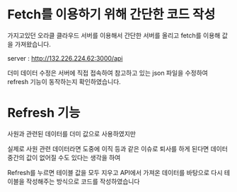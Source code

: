 # Fetch를 이용하기 위해 간단한 코드 작성

가지고있던 오라클 클라우드 서버를 이용해서 간단한 서버를 올리고 fetch를 이용해 값을 가져왔습니다.

server : http://132.226.224.62:3000/api

더미 데이터 수정은 서버에 직접 접속하여 참고하고 있는 json 파일을 수정하여 refresh 기능이 동작하는지 확인하였습니다.





# Refresh 기능

사원과 관련된 데이터를 더미 값으로 사용하였지만 

실제로 사원 관련 데이터라면 도중에 이직 등과 같은 이슈로 퇴사를 하게 된다면 데이터 중간의 값이 없어질 수도 있다는 생각을 하여 

Refresh를 누르면 테이블 값을 모두 지우고 API에서 가져온 데이터를 바탕으로 다시 테이블을 작성해주는 방식으로 코드를 작성하였습니다

